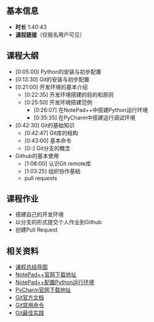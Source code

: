 ## 基本信息

- **时长** 1:40:43
- [**课程链接**](https://ke.qq.com/webcourse/index.html#course_id=252658&term_id=100297899&taid=1549654265420530&vid=a1422gm9r4x)（仅报名用户可见）


## 课程大纲

- [0:05:00] Python的安装与初步配置
- [0:13:30] Git的安装与初步配置
- [0:21:00] 开发环境的基本介绍
    - [0:22:35] 开发环境搭建的目的和原则
    - [0:25:50] 开发环境搭建范例
        - [0:26:07] 在NotePad++中搭建Python运行环境
        - [0:35:35] 在PyCharm中搭建运行调试环境
- [0:42:30] Git的基础知识
    - [0:42:47] Git库的结构
    - [0:43:00] 基本命令
    - [0::] Git分支的概念
- Github的基本使用
    - [1:08:00] 认识Git remote库
    - [1:03:25] 组织协作基础
    - pull requests

## 课程作业

 - 搭建自己的开发环境
 - 以分支的形式提交个人作业到Github
 - 创建Pull Request

## 相关资料

- [课程总结导图](https://processon.com/mindmap/5a2ff3a2e4b0c105af7adbdb)
- [NotePad++官网下载地址](https://notepad-plus-plus.org/download)
- [NotePad++配置Python运行环境](https://jingyan.baidu.com/article/d5a880eb8ce81813f047cc4b.html)
- [PyCharm官网下载地址](https://www.jetbrains.com/pycharm/download)
- [Git官方文档](https://git-scm.com/docs)
- [Git常用命令](http://hawx1993.github.io/2015/12/09/git/)
- [Git最佳实践](http://legendtkl.com/2016/12/31/git-good-practice-gitflow/)

